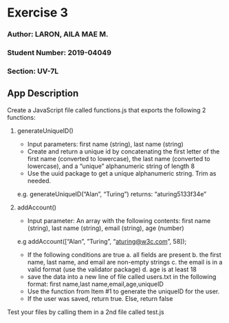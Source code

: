# Exercise 3
### Author:    LARON, AILA MAE M.
### Student Number: 2019-04049
### Section: UV-7L

## App Description
Create a JavaScript file called functions.js that exports the following 2 functions:

1. generateUniqueID()
    - Input parameters: first name (string), last name (string)
    - Create and return a unique id by concatenating the first letter of the first name (converted to lowercase), the last name (converted to lowercase), and a “unique” alphanumeric string of length 8
    - Use the uuid package to get a unique alphanumeric string. Trim as needed. 

    e.g.
    generateUniqueID(“Alan”, “Turing”)
    returns: “aturing5133f34e”

2. addAccount()
    - Input parameter: An array with the following contents: first name (string), last name (string), email (string), age (number)

    e.g addAccount([“Alan”, ”Turing”, “aturing@w3c.com”, 58]);

    - If the following conditions are true
        a. all fields are present
        b. the first name, last name, and email are non-empty strings
        c. the email is in a valid format (use the validator package)
        d. age is at least 18
    - save the data into a new line of file called users.txt in the following format:
        first name,last name,email,age,uniqueID
    - Use the function from Item #1 to generate the uniqueID for the user.
    - If the user was saved, return true. Else, return false


Test your files by calling them in a 2nd file called test.js








